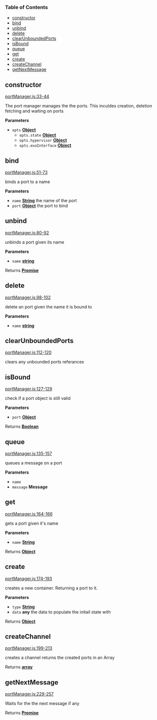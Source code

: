 <!-- Generated by documentation.js. Update this documentation by updating the source code. -->

### Table of Contents

-   [constructor](#constructor)
-   [bind](#bind)
-   [unbind](#unbind)
-   [delete](#delete)
-   [clearUnboundedPorts](#clearunboundedports)
-   [isBound](#isbound)
-   [queue](#queue)
-   [get](#get)
-   [create](#create)
-   [createChannel](#createchannel)
-   [getNextMessage](#getnextmessage)

## constructor

[portManager.js:33-44](https://github.com/primea/js-primea-hypervisor/blob/317d79e49cb56dd81cb9c94072cd24ad6a825757/portManager.js#L33-L44 "Source code on GitHub")

The port manager manages the the ports. This inculdes creation, deletion
fetching and waiting on ports

**Parameters**

-   `opts` **[Object](https://developer.mozilla.org/en-US/docs/Web/JavaScript/Reference/Global_Objects/Object)** 
    -   `opts.state` **[Object](https://developer.mozilla.org/en-US/docs/Web/JavaScript/Reference/Global_Objects/Object)** 
    -   `opts.hypervisor` **[Object](https://developer.mozilla.org/en-US/docs/Web/JavaScript/Reference/Global_Objects/Object)** 
    -   `opts.exoInterface` **[Object](https://developer.mozilla.org/en-US/docs/Web/JavaScript/Reference/Global_Objects/Object)** 

## bind

[portManager.js:51-73](https://github.com/primea/js-primea-hypervisor/blob/317d79e49cb56dd81cb9c94072cd24ad6a825757/portManager.js#L51-L73 "Source code on GitHub")

binds a port to a name

**Parameters**

-   `name` **[String](https://developer.mozilla.org/en-US/docs/Web/JavaScript/Reference/Global_Objects/String)** the name of the port
-   `port` **[Object](https://developer.mozilla.org/en-US/docs/Web/JavaScript/Reference/Global_Objects/Object)** the port to bind

## unbind

[portManager.js:80-92](https://github.com/primea/js-primea-hypervisor/blob/317d79e49cb56dd81cb9c94072cd24ad6a825757/portManager.js#L80-L92 "Source code on GitHub")

unbinds a port given its name

**Parameters**

-   `name` **[string](https://developer.mozilla.org/en-US/docs/Web/JavaScript/Reference/Global_Objects/String)** 

Returns **[Promise](https://developer.mozilla.org/en-US/docs/Web/JavaScript/Reference/Global_Objects/Promise)** 

## delete

[portManager.js:98-102](https://github.com/primea/js-primea-hypervisor/blob/317d79e49cb56dd81cb9c94072cd24ad6a825757/portManager.js#L98-L102 "Source code on GitHub")

delete an port given the name it is bound to

**Parameters**

-   `name` **[string](https://developer.mozilla.org/en-US/docs/Web/JavaScript/Reference/Global_Objects/String)** 

## clearUnboundedPorts

[portManager.js:112-120](https://github.com/primea/js-primea-hypervisor/blob/317d79e49cb56dd81cb9c94072cd24ad6a825757/portManager.js#L112-L120 "Source code on GitHub")

clears any unbounded ports referances

## isBound

[portManager.js:127-129](https://github.com/primea/js-primea-hypervisor/blob/317d79e49cb56dd81cb9c94072cd24ad6a825757/portManager.js#L127-L129 "Source code on GitHub")

check if a port object is still valid

**Parameters**

-   `port` **[Object](https://developer.mozilla.org/en-US/docs/Web/JavaScript/Reference/Global_Objects/Object)** 

Returns **[Boolean](https://developer.mozilla.org/en-US/docs/Web/JavaScript/Reference/Global_Objects/Boolean)** 

## queue

[portManager.js:135-157](https://github.com/primea/js-primea-hypervisor/blob/317d79e49cb56dd81cb9c94072cd24ad6a825757/portManager.js#L135-L157 "Source code on GitHub")

queues a message on a port

**Parameters**

-   `name`  
-   `message` **Message** 

## get

[portManager.js:164-166](https://github.com/primea/js-primea-hypervisor/blob/317d79e49cb56dd81cb9c94072cd24ad6a825757/portManager.js#L164-L166 "Source code on GitHub")

gets a port given it's name

**Parameters**

-   `name` **[String](https://developer.mozilla.org/en-US/docs/Web/JavaScript/Reference/Global_Objects/String)** 

Returns **[Object](https://developer.mozilla.org/en-US/docs/Web/JavaScript/Reference/Global_Objects/Object)** 

## create

[portManager.js:174-193](https://github.com/primea/js-primea-hypervisor/blob/317d79e49cb56dd81cb9c94072cd24ad6a825757/portManager.js#L174-L193 "Source code on GitHub")

creates a new container. Returning a port to it.

**Parameters**

-   `type` **[String](https://developer.mozilla.org/en-US/docs/Web/JavaScript/Reference/Global_Objects/String)** 
-   `data` **any** the data to populate the initail state with

Returns **[Object](https://developer.mozilla.org/en-US/docs/Web/JavaScript/Reference/Global_Objects/Object)** 

## createChannel

[portManager.js:199-213](https://github.com/primea/js-primea-hypervisor/blob/317d79e49cb56dd81cb9c94072cd24ad6a825757/portManager.js#L199-L213 "Source code on GitHub")

creates a channel returns the created ports in an Array

Returns **[array](https://developer.mozilla.org/en-US/docs/Web/JavaScript/Reference/Global_Objects/Array)** 

## getNextMessage

[portManager.js:229-257](https://github.com/primea/js-primea-hypervisor/blob/317d79e49cb56dd81cb9c94072cd24ad6a825757/portManager.js#L229-L257 "Source code on GitHub")

Waits for the the next message if any

Returns **[Promise](https://developer.mozilla.org/en-US/docs/Web/JavaScript/Reference/Global_Objects/Promise)** 
